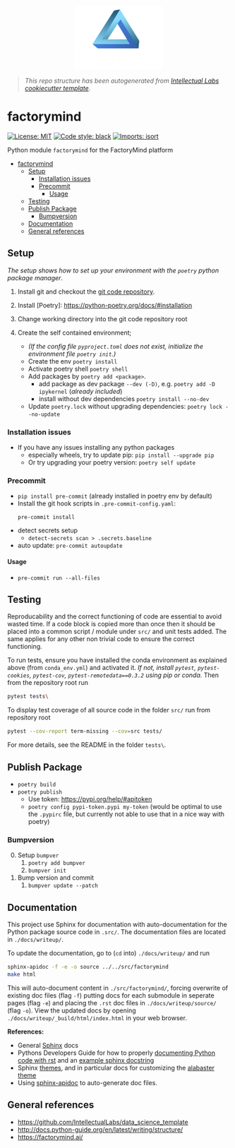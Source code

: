 <center>
    <img src="docs/logo.png" alt="drawing" width="200px"/>
</center>

> _This repo structure has been autogenerated from [Intellectual Labs cookiecutter template](https://github.com/IntellectualLabs/data_science_template)._

# factorymind

[![License: MIT](https://img.shields.io/badge/License-MIT-yellow.svg)](https://github.com/factorymind/factorymind/blob/master/LICENSE)
[![Code style: black](https://img.shields.io/badge/code%20style-black-000000.svg)](https://github.com/psf/black)
[![Imports: isort](https://img.shields.io/badge/%20imports-isort-%231674b1?style=flat&labelColor=ef8336)](https://pycqa.github.io/isort/)

Python module `factorymind` for the FactoryMind platform

<!-- TOC -->

- [factorymind](#factorymind)
  - [Setup](#setup)
    - [Installation issues](#installation-issues)
    - [Precommit](#precommit)
      - [Usage](#usage)
  - [Testing](#testing)
  - [Publish Package](#publish-package)
    - [Bumpversion](#bumpversion)
  - [Documentation](#documentation)
  - [General references](#general-references)
  <!-- /TOC -->

## Setup

_The setup shows how to set up your environment with the `poetry` python package manager_.

1. Install git and checkout the [git code repository](https://github.com/IntellectualLabs/template_data_science/).
2. Install [Poetry]: <https://python-poetry.org/docs/#installation>
3. Change working directory into the git code repository root
4. Create the self contained environment;

   - _(If the config file `pyproject.toml` does not exist, initialize the environment file `poetry init`.)_
   - Create the env `poetry install`
   - Activate poetry shell `poetry shell`
   - Add packages by `poetry add <package>`.
     - add package as dev package `--dev (-D)`, e.g. `poetry add -D ipykernel` (_already included_)
     - install without dev dependencies `poetry install --no-dev`
   - Update `poetry.lock` without upgrading dependencies: `poetry lock --no-update`

### Installation issues

- If you have any issues installing any python packages
  - especially wheels, try to update pip: `pip install --upgrade pip`
  - Or try upgrading your poetry version: `poetry self update`

### Precommit

- `pip install pre-commit` (already installed in poetry env by default)
- Install the git hook scripts in `.pre-commit-config.yaml`:
  ```
  pre-commit install
  ```
- detect secrets setup
  - `detect-secrets scan > .secrets.baseline`
- auto update: `pre-commit autoupdate`

#### Usage

- `pre-commit run --all-files`

## Testing

Reproducability and the correct functioning of code are essential to avoid wasted time.
If a code block is copied more than once then it should be placed into a
common script / module under `src/` and unit tests added. The same applies for
any other non trivial code to ensure the correct functioning.

To run tests, ensure you have installed the conda environment as explained above
(from `conda_env.yml`) and activated it.
_If not, install `pytest`, `pytest-cookies`, `pytest-cov`,
`pytest-remotedata==0.3.2` using pip or conda._
Then from the repository root run

```bash
pytest tests\
```

To display test coverage of all source code in the folder `src/` run from repository root

```bash
pytest --cov-report term-missing --cov=src tests/
```

For more details, see the README in the folder `tests\`.

## Publish Package

- `poetry build`
- `poetry publish`
  - Use token: https://pypi.org/help/#apitoken
  - `poetry config pypi-token.pypi my-token` (would be optimal to use the `.pypirc` file, but currently not able to use that in a nice way with poetry)

### Bumpversion

0. Setup `bumpver`
   1. `poetry add bumpver`
   2. `bumpver init`
1. Bump version and commit
   1. `bumpver update --patch`

## Documentation

This project use Sphinx for documentation with auto-documentation for
the Python package source code in `.src/`.
The documentation files are located in `./docs/writeup/`.

To update the documentation, go to (`cd` into) `./docs/writeup/`
and run

```bash
sphinx-apidoc -f -e -o source ../../src/factorymind
make html
```

This will auto-document content in `./src/factorymind/`,
forcing overwrite of existing doc files (flag `-f`) putting
docs for each submodule in seperate pages (flag `-e`) and
placing the `.rst` doc files in `./docs/writeup/source/` (flag `-o`).
View the updated docs by opening `./docs/writeup/_build/html/index.html`
in your web browser.

**References:**

- General [Sphinx](https://www.sphinx-doc.org/en/master/) docs
- Pythons Developers Guide for how to properly [documenting Python code with rst](https://devguide.python.org/documenting/#restructuredtext-primer) and an [example sphinx docstring](https://sphinx-rtd-tutorial.readthedocs.io/en/latest/docstrings.html)
- Sphinx [themes](https://www.sphinx-doc.org/en/master/usage/theming.html), and in particular docs for customizing the [alabaster theme](https://alabaster.readthedocs.io/en/latest/customization.html)
- Using [sphinx-apidoc](https://www.sphinx-doc.org/en/master/man/sphinx-apidoc.html) to auto-generate doc files.

## General references

- https://github.com/IntellectualLabs/data_science_template
- http://docs.python-guide.org/en/latest/writing/structure/
- https://factorymind.ai/

[//]: #
[anaconda]: https://www.continuum.io/downloads
